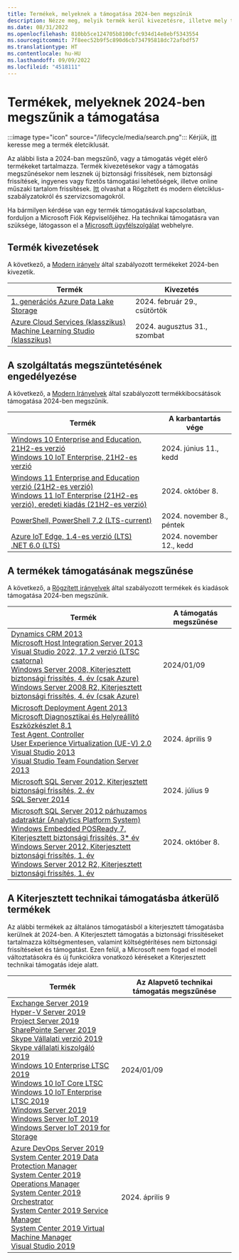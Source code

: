 ```yaml
---
title: Termékek, melyeknek a támogatása 2024-ben megszűnik
description: Nézze meg, melyik termék kerül kivezetésre, illetve mely termékek támogatása szűnik meg vagy kerül át az általános támogatásból a kiterjesztett támogatásba 2024-ben.
ms.date: 08/31/2022
ms.openlocfilehash: 810bb5ce124705b8100cfc934d14e8ebf5343554
ms.sourcegitcommit: 7f8eec52b9f5c890d6cb734795818dc72afbdf57
ms.translationtype: HT
ms.contentlocale: hu-HU
ms.lasthandoff: 09/09/2022
ms.locfileid: "4518111"
---
```

# <a name="products-ending-support-in-2024"></a>Termékek, melyeknek 2024-ben megszűnik a támogatása

:::image type="icon" source="/lifecycle/media/search.png":::
Kérjük, [itt](/lifecycle/products/) keresse meg a termék életciklusát.

Az alábbi lista a 2024-ban megszűnő, vagy a támogatás végét elérő termékeket tartalmazza. Termék kivezetésekor vagy a támogatás megszűnésekor nem lesznek új biztonsági frissítések, nem biztonsági frissítések, ingyenes vagy fizetős támogatási lehetőségek, illetve online műszaki tartalom frissítések. [Itt](/lifecycle/overview/product-end-of-support-overview) olvashat a Rögzített és modern életciklus-szabályzatokról és szervizcsomagokról.

Ha bármilyen kérdése van egy termék támogatásával kapcsolatban, forduljon a Microsoft Fiók Képviselőjéhez. Ha technikai támogatásra van szüksége, látogasson el a [Microsoft ügyfélszolgálat](https://support.microsoft.com/contactus/?ws=support) webhelyre.

## <a name="product-retirements"></a>Termék kivezetések

A következő, a [Modern irányelv](/lifecycle/policies/modern) által szabályozott termékeket 2024-ben kivezetik.

| Termék | Kivezetés |
| --- | --- |
| [1. generációs Azure Data Lake Storage](/lifecycle/products/azure-data-lake-storage-gen1?branch=live)<br> | 2024. február 29., csütörtök |
| [Azure Cloud Services (klasszikus)](/lifecycle/products/azure-cloud-services-classic?branch=live)<br>[Machine Learning Studio (klasszikus)](/lifecycle/products/machine-learning-studio-classic?branch=live)<br> | 2024. augusztus 31., szombat |


## <a name="release-end-of-servicing"></a>A szolgáltatás megszüntetésének engedélyezése

A következő, a [Modern Irányelvek](/lifecycle/policies/modern) által szabályozott termékkibocsátások támogatása 2024-ben megszűnik.

| Termék | A karbantartás vége |
| --- | --- |
| [Windows 10 Enterprise and Education, 21H2-es verzió](/lifecycle/products/windows-10-enterprise-and-education?branch=live)<br>[Windows 10 IoT Enterprise, 21H2-es verzió](/lifecycle/products/windows-10-iot-enterprise?branch=live)<br> | 2024. június 11., kedd |
| [Windows 11 Enterprise and Education verzió (21H2-es verzió)](/lifecycle/products/windows-11-enterprise-and-education-version-21h2?branch=live)<br>[Windows 11 IoT Enterprise (21H2-es verzió), eredeti kiadás (21H2-es verzió)](/lifecycle/products/windows-11-iot-enterprise-version-21h2?branch=live)<br> | 2024. október 8. |
| [PowerShell, PowerShell 7.2 (LTS-current)](/lifecycle/products/powershell?branch=live)<br> | 2024. november 8., péntek |
| [Azure IoT Edge, 1.4-es verzió (LTS)](/lifecycle/products/azure-iot-edge?branch=live)<br>[.NET 6.0 (LTS)](/lifecycle/products/microsoft-net-and-net-core?branch=live)<br> | 2024. november 12., kedd |


## <a name="products-reaching-end-of-support"></a>A termékek támogatásának megszűnése

A következő, a [Rögzített irányelvek](/lifecycle/policies/fixed) által szabályozott termékek és kiadások támogatása 2024-ben megszűnik.

| Termék | A támogatás megszűnése |
| --- | --- |
| [Dynamics CRM 2013](/lifecycle/products/dynamics-crm-2013?branch=live)<br>[Microsoft Host Integration Server 2013](/lifecycle/products/microsoft-host-integration-server-2013?branch=live)<br>[Visual Studio 2022, 17.2 verzió (LTSC csatorna)](/lifecycle/products/visual-studio-2022?branch=live)<br>[Windows Server 2008, Kiterjesztett biztonsági frissítés, 4. év (csak Azure)](/lifecycle/products/windows-server-2008?branch=live)<br>[Windows Server 2008 R2, Kiterjesztett biztonsági frissítés, 4. év (csak Azure)](/lifecycle/products/windows-server-2008-r2?branch=live)<br> | 2024/01/09 |
| [Microsoft Deployment Agent 2013](/lifecycle/products/microsoft-deployment-agent-2013?branch=live)<br>[Microsoft Diagnosztikai és Helyreállító Eszközkészlet 8.1](/lifecycle/products/microsoft-diagnostics-and-recovery-toolset-81?branch=live)<br>[Test Agent, Controller](/lifecycle/products/test-agent-controller?branch=live)<br>[User Experience Virtualization (UE-V) 2.0](/lifecycle/products/user-experience-virtualization-uev-20?branch=live)<br>[Visual Studio 2013](/lifecycle/products/visual-studio-2013?branch=live)<br>[Visual Studio Team Foundation Server 2013](/lifecycle/products/visual-studio-team-foundation-server-2013?branch=live)<br> | 2024. április 9 |
| [Microsoft SQL Server 2012, Kiterjesztett biztonsági frissítés, 2. év](/lifecycle/products/microsoft-sql-server-2012?branch=live)<br>[SQL Server 2014](/lifecycle/products/sql-server-2014?branch=live)<br> | 2024. július 9 |
| [Microsoft SQL Server 2012 párhuzamos adatraktár (Analytics Platform System)](/lifecycle/products/microsoft-sql-server-2012-parallel-data-warehouse-analytics-platform-system?branch=live)<br>[Windows Embedded POSReady 7, Kiterjesztett biztonsági frissítés, 3* év](/lifecycle/products/windows-embedded-posready-7?branch=live)<br>[Windows Server 2012, Kiterjesztett biztonsági frissítés, 1. év](/lifecycle/products/windows-server-2012?branch=live)<br>[Windows Server 2012 R2, Kiterjesztett biztonsági frissítés, 1. év](/lifecycle/products/windows-server-2012-r2?branch=live)<br> | 2024. október 8. |


## <a name="products-moving-to-extended-support"></a>A Kiterjesztett technikai támogatásba átkerülő termékek

Az alábbi termékek az általános támogatásból a kiterjesztett támogatásba kerülnek át 2024-ben. A Kiterjesztett támogatás a biztonsági frissítéseket tartalmazza költségmentesen, valamint költségtérítéses nem biztonsági frissítéseket és támogatást. Ezen felül, a Microsoft nem fogad el modell változtatásokra és új funkciókra vonatkozó kéréseket a Kiterjesztett technikai támogatás ideje alatt.

| Termék | Az Alapvető technikai támogatás megszűnése |
| --- | --- |
| [Exchange Server 2019](/lifecycle/products/exchange-server-2019?branch=live)<br>[Hyper-V Server 2019](/lifecycle/products/hyperv-server-2019?branch=live)<br>[Project Server 2019](/lifecycle/products/project-server-2019?branch=live)<br>[SharePointe Server 2019](/lifecycle/products/sharepoint-server-2019?branch=live)<br>[Skype Vállalati verzió 2019](/lifecycle/products/skype-for-business-2019?branch=live)<br>[Skype vállalati kiszolgáló 2019](/lifecycle/products/skype-for-business-server-2019?branch=live)<br>[Windows 10 Enterprise LTSC 2019](/lifecycle/products/windows-10-enterprise-ltsc-2019?branch=live)<br>[Windows 10 IoT Core LTSC](/lifecycle/products/windows-10-iot-core-ltsc?branch=live)<br>[Windows 10 IoT Enterprise LTSC 2019](/lifecycle/products/windows-10-iot-enterprise-ltsc-2019?branch=live)<br>[Windows Server 2019](/lifecycle/products/windows-server-2019?branch=live)<br>[Windows Server IoT 2019](/lifecycle/products/windows-server-iot-2019?branch=live)<br>[Windows Server IoT 2019 for Storage](/lifecycle/products/windows-server-iot-2019-for-storage?branch=live)<br> | 2024/01/09 |
| [Azure DevOps Server 2019](/lifecycle/products/azure-devops-server-2019?branch=live)<br>[System Center 2019 Data Protection Manager](/lifecycle/products/system-center-2019-data-protection-manager?branch=live)<br>[System Center 2019 Operations Manager](/lifecycle/products/system-center-2019-operations-manager?branch=live)<br>[System Center 2019 Orchestrator](/lifecycle/products/system-center-2019-orchestrator?branch=live)<br>[System Center 2019 Service Manager](/lifecycle/products/system-center-2019-service-manager?branch=live)<br>[System Center 2019 Virtual Machine Manager](/lifecycle/products/system-center-2019-virtual-machine-manager?branch=live)<br>[Visual Studio 2019](/lifecycle/products/visual-studio-2019?branch=live)<br> | 2024. április 9 |
